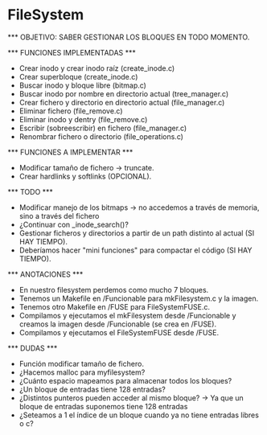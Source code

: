 # FileSystem
*** OBJETIVO: SABER GESTIONAR LOS BLOQUES EN TODO MOMENTO.

*** FUNCIONES IMPLEMENTADAS ***
- Crear inodo y crear inodo raíz (create_inode.c)
- Crear superbloque (create_inode.c)
- Buscar inodo y bloque libre (bitmap.c)
- Buscar inodo por nombre en directorio actual (tree_manager.c)
- Crear fichero y directorio en directorio actual (file_manager.c)
- Eliminar fichero (file_remove.c)
- Eliminar inodo y dentry (file_remove.c)
- Escribir (sobreescribir) en fichero (file_manager.c)
- Renombrar fichero o directorio (file_operations.c)

*** FUNCIONES A IMPLEMENTAR ***
- Modificar tamaño de fichero -> truncate.
- Crear hardlinks y softlinks (OPCIONAL).

*** TODO ***
- Modificar manejo de los bitmaps -> no accedemos a través de memoria, sino a través del fichero
- ¿Continuar con _inode_search()?
- Gestionar ficheros y directorios a partir de un path distinto al actual (SI HAY TIEMPO).
- Deberíamos hacer "mini funciones" para compactar el código (SI HAY TIEMPO).

*** ANOTACIONES ***
- En nuestro filesystem perdemos como mucho 7 bloques.
- Tenemos un Makefile en /Funcionable para mkFilesystem.c y la imagen.
- Tenemos otro Makefile en /FUSE para FileSystemFUSE.c.
- Compilamos y ejecutamos el mkFilesystem desde /Funcionable y creamos la imagen desde /Funcionable (se crea en /FUSE).
- Compilamos y ejecutamos el FileSystemFUSE desde /FUSE.

*** DUDAS ***
- Función modificar tamaño de fichero.
- ¿Hacemos malloc para myfilesystem?
- ¿Cuánto espacio mapeamos para almacenar todos los bloques?
- ¿Un bloque de entradas tiene 128 entradas?
- ¿Distintos punteros pueden acceder al mismo bloque? -> Ya que un bloque de entradas suponemos tiene 128 entradas
- ¿Seteamos a 1 el índice de un bloque cuando ya no tiene entradas libres o c?

